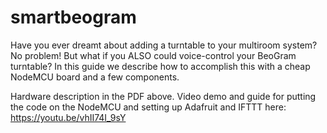 # smartbeogram

Have you ever dreamt about adding a turntable to your multiroom system? No problem! 
But what if you ALSO could voice-control your BeoGram turntable?
In this guide we describe how to accomplish this with a cheap NodeMCU board and a few components.

Hardware description in the PDF above.
Video demo and guide for putting the code on the NodeMCU and setting up Adafruit and IFTTT here: https://youtu.be/vhII74I_9sY

